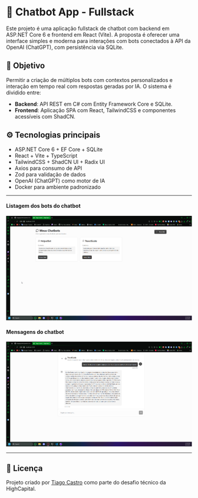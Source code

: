 # 💬 Chatbot App - Fullstack

Este projeto é uma aplicação fullstack de chatbot com backend em ASP.NET Core 6 e frontend em React (Vite). A proposta é oferecer uma interface simples e moderna para interações com bots conectados à API da OpenAI (ChatGPT), com persistência via SQLite.

## 🧠 Objetivo

Permitir a criação de múltiplos bots com contextos personalizados e interação em tempo real com respostas geradas por IA. O sistema é dividido entre:

- **Backend**: API REST em C# com Entity Framework Core e SQLite.
- **Frontend**: Aplicação SPA com React, TailwindCSS e componentes acessíveis com ShadCN.

## ⚙️ Tecnologias principais

- ASP.NET Core 6 + EF Core + SQLite
- React + Vite + TypeScript
- TailwindCSS + ShadCN UI + Radix UI
- Axios para consumo de API
- Zod para validação de dados
- OpenAI (ChatGPT) como motor de IA
- Docker para ambiente padronizado

---

#### Listagem dos bots do chatbot
![Listagem dos bots do chatbot](.github/bots-list.png)

#### Mensagens do chatbot
![Mensagens do chatbot](.github/bot-message-list.png)

---

## 📄 Licença

Projeto criado por [Tiago Castro](https://www.linkedin.com/in/tiagogoncalvesdecastro) como parte do desafio técnico da HighCapital.